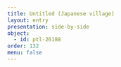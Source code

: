 ```yaml
---
title: Untitled (Japanese village)
layout: entry
presentation: side-by-side
object:
  - id: ptl-26188
order: 132
menu: false
---
```






